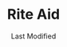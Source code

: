 ---
layout: location-page
date: Last Modified
description: "Local COVID-19 testing is available at Rite Aid in Swartz Creek, Michigan, USA."
permalink: "locations/michigan/swartz-creek/rite-aid-2/"
tags:
  - locations
  - michigan
title: Rite Aid
uniqueName: rite-aid-2
state: Michigan
stateAbbr: MI
hood: "Swartz Creek"
address: "9090 Miller Road"
city: "Swartz Creek"
zip: "48473"
zipsNearby: "48101 48002 48003 48004 48103 48104 48105 48106 48107 48108 48109 48113 48410 48005 48411 48412 48006 48414 48111 48112 48415 48009 48012 48301 48302 48303 48304 48114 48116 48416 48417 48418 48014 48015 48118 48346 48347 48348 48017 48420 48421 48350 48423 48120 48121 48122 48123 48124 48126 48128 48125 48127 48426 48201 48202 48203 48204 48205 48206 48207 48208 48209 48210 48211 48212 48213 48214 48215 48216 48217 48218 48219 48220 48221 48222 48223 48224 48225 48226 48227 48228 48229 48230 48231 48232 48233 48234 48235 48236 48237 48238 48239 48240 48242 48243 48244 48255 48260 48264 48265 48266 48267 48268 48269 48272 48275 48277 48278 48279 48288 48130 48428 48429 48021 48022 48331 48332 48333 48334 48335 48336 48430 48501 48502 48503 48504 48505 48506 48507 48509 48519 48529 48531 48532 48550 48551 48552 48553 48554 48555 48556 48557 48433 48435 48026 48436 48135 48136 48437 48027 48438 48439 48480 49240 48137 48440 48139 48353 48030 48356 48357 48442 48444 48141 49201 49202 49203 49204 48320 48143 48359 48360 48361 48362 48366 48446 48449 48367 49251 48146 48451 48150 48151 48152 48153 48154 48158 48453 48454 48041 48455 49254 48160 48380 48381 48457 48035 48036 48038 48042 48043 48044 48045 48046 48458 49259 49261 48047 48051 48164 48048 48050 48165 48460 48461 48167 48168 48175 49263 48374 48375 48376 48377 49264 48462 48463 48464 48370 48371 48466 48169 49272 48170 48321 48322 48323 48324 48325 48326 48340 48341 48342 48343 48062 48063 48064 49277 48306 48307 48308 48309 48363 48065 48096 48174 48066 48067 48068 48069 48070 48071 48072 48073 48115 48176 48471 48074 48472 48025 48033 48034 48037 48075 48076 48086 48178 49284 48080 48081 48082 49285 48473 48180 48007 48083 48084 48085 48098 48099 48387 48310 48311 48312 48313 48314 48315 48316 48317 48318 48476 48382 48390 48391 48088 48089 48090 48091 48092 48093 48397 48094 48095 48327 48328 48329 48330 48383 48386 48184 48185 48186 48187 48188 48189 48190 48191 48393 48192 48195 48097 48197 48198 48701 48801 48806 48611 48807 48808 48706 48707 48708 48710 48614 48615 48722 48723 48724 48811 48726 48813 48616 48727 48816 48817 48818 48819 48729 48820 48821 48822 48823 48824 48825 48826 48827 48830 48831 48832 48732 48833 48733 48870 48835 48836 48734 48787 48623 48735 48837 48840 48626 48841 48842 48843 48844 48855 48845 48847 48631 48741 48848 48901 48906 48908 48909 48910 48911 48912 48913 48915 48916 48917 48918 48919 48921 48922 48924 48929 48930 48933 48937 48950 48951 48956 48980 48634 48851 48853 48854 48744 48637 48856 48640 48641 48642 48667 48670 48674 48686 48746 48857 48860 48861 48747 48862 48649 48805 48864 48866 48754 48867 48871 48872 48873 48650 48874 48875 48876 48757 48758 48877 48601 48602 48603 48604 48605 48606 48607 48608 48609 48638 48663 48655 48879 48880 48657 48759 48882 48883 48760 48889 48890 48767 48768 48891 48892 48894 48662 48895 48559 48736 48769 48802 48863" 
mapUrl: "http://maps.apple.com/?q=Rite+Aid&address=9090+Miller+Road,Swartz+Creek,Michigan,48473"
locationType: Drive-thru
phone: ""
website: "http://www.riteaid.com/"
onlineBooking: true
closed: undefined
closedUpdate: May 25th, 2020
notes: "By appointment only."
days: Everyday
hours: 9AM-5PM
ctaMessage: Schedule a test
ctaUrl: "http://www.riteaid.com/"
---